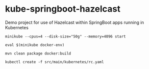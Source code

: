# kube-springboot-hazelcast
Demo project for use of Hazelcast within SpringBoot apps running in Kubernetes


`minikube --cpus=4 --disk-size="50g" --memory=4096 start` 

`eval $(minikube docker-env)`

`mvn clean package docker:build`

`kubectl create -f src/main/kubernetes/rc.yaml`

